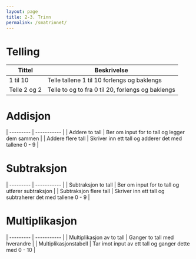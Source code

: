 ```yaml
---
layout: page
title: 2-3. Trinn
permalink: /smatrinnet/
---
```


# Telling

| Tittel    | Beskrivelse |
| --------- | ----------- |
| 1 til 10  | Telle tallene 1 til 10 forlengs og baklengs |
| Telle 2 og 2 | Telle to og to fra 0 til 20, forlengs og baklengs |

# Addisjon

| --------- | ----------- |
| Addere to tall  | Ber om input for to tall og legger dem sammen |
| Addere flere tall | Skriver inn ett tall og adderer det med tallene 0 - 9 |

# Subtraksjon

| --------- | ----------- |
| Subtraksjon to tall  | Ber om input for to tall og utfører subtraksjon |
| Subtraksjon flere tall | Skriver inn ett tall og subtraherer det med tallene 0 - 9 |

# Multiplikasjon

| --------- | ----------- |
| Multiplikasjon av to tall  | Ganger to tall med hverandre |
| Multiplikasjonstabell | Tar imot input av ett tall og ganger dette med 0 - 10 |